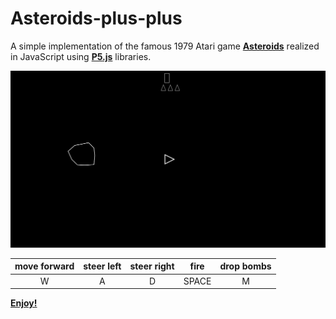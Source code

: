 # Asteroids-plus-plus

A simple implementation of the famous 1979 Atari game <b>[Asteroids](https://en.wikipedia.org/wiki/Asteroids_%28video_game%29)</b> realized in JavaScript using <b>[P5.js](https://p5js.org/)</b> libraries.

![](https://raw.githubusercontent.com/MatteoGio/Asteroids-plus-plus/master/scrot.png)

| move forward | steer left | steer right | fire | drop bombs |
|:------------:|:----------:|:-----------:|:----:|:----------:|
|W             |A           |D            |SPACE |M           |

<b>[Enjoy!](https://matteogiorgi.github.io/Asteroids-plus-plus/)</b>
